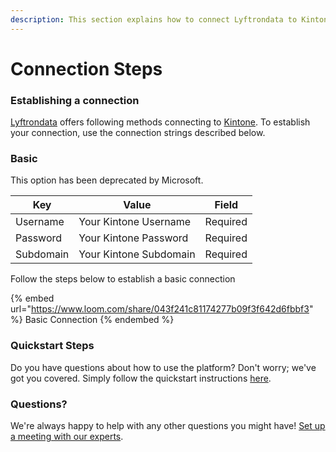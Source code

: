 ```yaml
---
description: This section explains how to connect Lyftrondata to Kintone.
---
```


# Connection Steps

### Establishing a connection

[Lyftrondata](https://www.lyftrondata.com) offers following methods connecting to [Kintone](https://www.lyftrondata.com/integration/business-analytics/kintone/). To establish your connection, use the connection strings described below.

### Basic

This option has been deprecated by Microsoft.

| Key       | Value                  | Field    |
| --------- | ---------------------- | -------- |
| Username  | Your Kintone Username  | Required |
| Password  | Your Kintone Password  | Required |
| Subdomain | Your Kintone Subdomain | Required |

Follow the steps below to establish a basic connection

{% embed url="https://www.loom.com/share/043f241c81174277b09f3f642d6fbbf3" %}
Basic Connection
{% endembed %}

### Quickstart Steps

Do you have questions about how to use the platform? Don't worry; we've got you covered. Simply follow the quickstart instructions [here](./).

### Questions? <a href="#questions" id="questions"></a>

We're always happy to help with any other questions you might have! [Set up a meeting with our experts](https://www.lyftrondata.com/book-a-meeting/).

